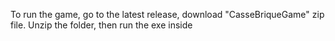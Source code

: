 To run the game, go to the latest release, download "CasseBriqueGame" zip file. Unzip the folder, then run the exe inside

